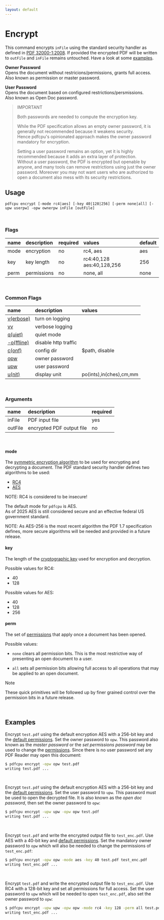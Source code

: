 ```yaml
---
layout: default
---
```


# Encrypt

This command encrypts `inFile` using the standard security handler as defined in [PDF 32000-1:2008](https://www.adobe.com/content/dam/acom/en/devnet/pdf/pdfs/PDF32000_2008.pdf). If provided the encrypted PDF will be written to `outFile` and `inFile` remains untouched. Have a look at some [examples](#examples).

**Owner Password** <br>
Opens the document without restricions/permissions, grants full access. <br>
Also known as permission or master password. 

**User Password** <br>
Opens the document based on configured restrictions/persmissions. <br>
Also known as Open Doc password.


> IMPORTANT
>
> Both passwords are needed to compute the encryption key.
>
> While the PDF specification allows an empty owner password, it is generally not recommended because it weakens security. <br>
> Hence pdfcpu's opinionated approach makes the owner password mandatory for encryption.
>
> Setting a user password remains an option, yet it is highly recommended because it adds an extra layer of protection.<br>
> Without a user password, the PDF is encrypted but openable by anyone, and many tools can remove restrictions using just the owner password.
> Moreover you may not want users who are authorized to open a document also mess with its security restrictions.

## Usage

```
pdfcpu encrypt [-mode rc4|aes] [-key 40|128|256] [-perm none|all] [-upw userpw] -opw ownerpw inFile [outFile]
```

<br>

### Flags

| name                                            | description     | required | values         |default
|:------------------------------------------------|:----------------|:---------|:---------------|:------
| mode                             | encryption   | no              | rc4, aes | aes
| key                              | key length   | no              | rc4:40,128 aes:40,128,256        | 256
| perm                             | permissions  | no              | none, all | none

<br>

### Common Flags

| name                                            | description     | values
|:------------------------------------------------|:----------------|:-------
| [v(erbose)](../getting_started/common_flags.md) | turn on logging |
| [vv](../getting_started/common_flags.md)        | verbose logging |
| [q(uiet)](../getting_started/common_flags.md)   | quiet mode      |
| [-o(ffline)](../getting_started/common_flags.md)| disable http traffic |                                 | 
| [c(onf)](../getting_started/common_flags.md)    | config dir      | $path, disable
| [opw](../getting_started/common_flags.md)       | owner password  |
| [upw](../getting_started/common_flags.md)       | user password   |
| [u(nit)](../getting_started/common_flags.md)    | display unit    | po(ints),in(ches),cm,mm

<br>

### Arguments

| name         | description               | required
|:-------------|:--------------------------|:--------
| inFile       | PDF input file            | yes
| outFile      | encrypted PDF output file | no

<br>

#### mode

The [symmetric encryption algorithm](https://en.wikipedia.org/wiki/Symmetric-key_algorithm) to be used for encrypting and decrypting a document. The PDF standard security handler defines two algorithms to be used: 

* [RC4](https://en.wikipedia.org/wiki/RC4)
* [AES](https://en.wikipedia.org/wiki/Advanced_Encryption_Standard)

NOTE: RC4 is considered to be insecure!

The default mode for `pdfcpu` is AES.<br>
As of 2025 AES is still considered secure and an effective federal US government standard.

NOTE: As AES-256 is the most recent algorithm the PDF 1.7 specification defines, more secure algorithms will be needed and provided in a future release.

#### key

The length of the [cryptographic key](https://en.wikipedia.org/wiki/Key_(cryptography)) used for encryption and decryption.

Possible values for RC4:

* 40
* 128

Possible values for AES:

* 40
* 128
* 256

#### perm

The set of [permissions](perm_list.md) that apply once a document has been opened.

Possible values:
* `none` clears all permission bits. This is the most restrictive way of presenting an open document to a user.

* `all` sets all permission bits allowing full access to all operations that may be applied to an open document.

> [!NOTE]
> These quick primitives will be followed up by finer grained control over the permission bits in a future release.

<br>

## Examples

Encrypt `test.pdf` using the default encryption AES with a 256-bit key and the [default permissions]().
Set the owner password to `opw`. This password also known as the *master password* or the *set permissions password* may be used to change the [permissions](). Since there is no user password set any PDF Reader may open this document:

```sh
$ pdfcpu encrypt -opw opw test.pdf
writing test.pdf ...
```

<br>

Encrypt `test.pdf` using the default encryption AES with a 256-bit key and the [default permissions]().
Set the user password to `upw`. This password must be used to open the decrypted file. It is also known as the *open doc password*, then
set the owner password to `opw`:

```sh
$ pdfcpu encrypt -upw upw -opw opw test.pdf
writing test.pdf ...
```

<br>

Encrypt `test.pdf` and write the encrypted output file to `test_enc.pdf`. Use AES with a 40-bit key and [default permissions]().
Set the mandatory owner password to `opw` which will also be needed to change the permissions of `test_enc.pdf`:

```sh
$ pdfcpu encrypt -opw opw -mode aes -key 40 test.pdf test_enc.pdf
writing test_enc.pdf ...
```

<br>

Encrypt `test.pdf` and write the encrypted output file to `test_enc.pdf`. Use RC4 with a 128-bit key and set all permissions for full access.
Set the user password to `upw` which will be needed to open `test_enc.pdf`, also set the owner password to `opw`:

```sh
$ pdfcpu encrypt -upw upw -opw opw -mode rc4 -key 128 -perm all test.pdf test_enc.pdf
writing test_enc.pdf ...
```
